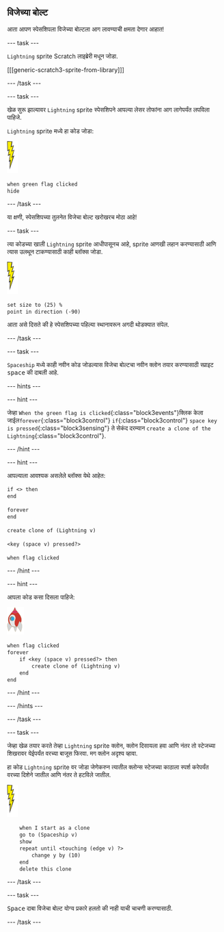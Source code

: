 ## विजेच्या बोल्ट

आता आपण स्पेसशिपला विजेच्या बोल्टला आग लावण्याची क्षमता देणार आहात!

\--- task \---

`Lightning` sprite Scratch लाइब्रेरी मधून जोडा.

[[[generic-scratch3-sprite-from-library]]]

\--- /task \---

\--- task \---

खेळ सुरू झाल्यावर `Lightning` sprite स्पेसशिपने आपल्या लेसर तोफांना आग लागेपर्यंत लपविला पाहिजे.

`Lightning` sprite मध्ये हा कोड जोडा:

![lightning sprite](images/lightning-sprite.png)

```blocks3
when green flag clicked
hide
```

\--- /task \---

या क्षणी, स्पेसशिपच्या तुलनेत विजेचा बोल्ट खरोखरच मोठा आहे!

\--- task \---

त्या कोडच्या खाली `Lightning` sprite आधीपासूनच आहे, sprite आणखी लहान करण्यासाठी आणि त्यास उलथून टाकण्यासाठी काही ब्लॉक्स जोडा.

![lightning sprite](images/lightning-sprite.png)

```blocks3
set size to (25) %
point in direction (-90)
```

आता असे दिसते की हे स्पेसशिपच्या पहिल्या स्थानावरून अगदी थोडक्यात संपेल.

\--- /task \---

\--- task \---

`Spaceship` मध्ये काही नवीन कोड जोडल्यास विजेचा बोल्टचा नवीन क्लोन तयार करण्यासाठी स्प्राइट <kbd>space</kbd> की दाबली आहे.

\--- hints \---

\--- hint \---

जेव्हा `When the green flag is clicked`{:class="block3events"}क्लिक केला जाईल`forever`{:class="block3control"} `if`{:class="block3control"} `space key is pressed`{:class="block3sensing"} ते सेकंद दरम्यान `create a clone of the Lightning`{:class="block3control"}.

\--- /hint \---

\--- hint \---

आपल्याला आवश्यक असलेले ब्लॉक्स येथे आहेत:

```blocks3
if <> then
end

forever
end

create clone of (Lightning v)

<key (space v) pressed?>

when flag clicked
```

\--- /hint \---

\--- hint \---

आपला कोड कसा दिसला पाहिजे:

![rocket sprite](images/rocket-sprite.png)

```blocks3
when flag clicked
forever
    if <key (space v) pressed?> then
        create clone of (Lightning v)
    end
end
```

\--- /hint \---

\--- /hints \---

\--- /task \---

\--- task \---

जेव्हा खेळ तयार करते तेव्हा `Lightning` sprite क्लोन, क्लोन दिसायला हवा आणि नंतर तो स्टेजच्या शिखरावर येईपर्यंत वरच्या बाजूस फिरवा. मग क्लोन अदृश्य व्हावा.

हा कोड `Lightning` sprite वर जोडा जेणेकरुन त्यातील क्लोन्स स्टेजच्या काठाला स्पर्श करेपर्यंत वरच्या दिशेने जातील आणि नंतर ते हटविले जातील.

![lightning sprite](images/lightning-sprite.png)

```blocks3
    when I start as a clone
    go to (Spaceship v)
    show
    repeat until <touching (edge v) ?>
        change y by (10)
    end
    delete this clone
```

\--- /task \---

\--- task \---

<kbd>Space</kbd> दाबा विजेचा बोल्ट योग्य प्रकारे हलतो की नाही याची चाचणी करण्यासाठी.

\--- /task \---